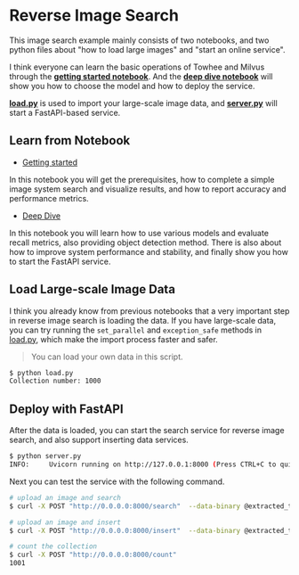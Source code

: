 # Reverse Image Search

This image search example mainly consists of two notebooks, and two python files about "how to load large images" and "start an online service".



I think everyone can learn the basic operations of Towhee and Milvus through the [**getting started notebook**](./build_image_search_engine.ipynb). And the [**deep dive notebook**](./optimize_and_onlined_deploy.ipynb) will show you how to choose the model and how to deploy the service.  

[**load.py**](./load.py) is used to import your large-scale image data, and [**server.py**](./server.py) will start a FastAPI-based service.

## Learn from Notebook

- [Getting started](build_image_search_engine.ipynb)

In this notebook you will get the prerequisites, how to complete a simple image system search and visualize results, and how to report accuracy and performance metrics.

- [Deep Dive](./optimize_and_onlined_deploy.ipynb)

In this notebook you will learn how to use various models and evaluate recall metrics, also providing object detection method. There is also about how to improve system performance and stability, and finally show you how to start the FastAPI service.

## Load Large-scale Image Data

I think you already know from previous notebooks that a very important step in reverse image search is loading the data. If you have large-scale data, you can try running the `set_parallel` and `exception_safe` methods in [load.py](./load.py), which make the import process faster and safer.

> You can load your own data in this script.

```bash
$ python load.py
Collection number: 1000
```

## Deploy with FastAPI

After the data is loaded, you can start the search service for reverse image search, and also support inserting data services.

```bash
$ python server.py
INFO:     Uvicorn running on http://127.0.0.1:8000 (Press CTRL+C to quit)
```

Next you can test the service with the following command.

```bash
# upload an image and search
$ curl -X POST "http://0.0.0.0:8000/search"  --data-binary @extracted_test/n01443537/n01443537_3883.JPEG -H 'Content-Type: image/jpeg'

# upload an image and insert
$ curl -X POST "http://0.0.0.0:8000/insert"  --data-binary @extracted_test/n01443537/n01443537_3883.JPEG -H 'Content-Type: image/jpeg'

# count the collection
$ curl -X POST "http://0.0.0.0:8000/count"
1001
```
